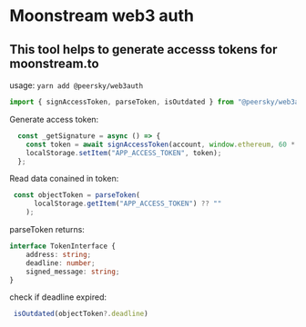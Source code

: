 # Moonstream web3 auth

## This tool helps to generate accesss tokens for moonstream.to

usage:
`yarn add @peersky/web3auth`

```js
import { signAccessToken, parseToken, isOutdated } from "@peersky/web3auth";
```

Generate access token:
```js
  const _getSignature = async () => {
    const token = await signAccessToken(account, window.ethereum, 60 * 60 * 24);
    localStorage.setItem("APP_ACCESS_TOKEN", token);
  };
```

Read data conained in token:
```js
 const objectToken = parseToken(
      localStorage.getItem("APP_ACCESS_TOKEN") ?? ""
    );
```

parseToken returns:
```ts
interface TokenInterface {
    address: string;
    deadline: number;
    signed_message: string;
}
```

check if deadline expired:
```js
 isOutdated(objectToken?.deadline)
 ```
